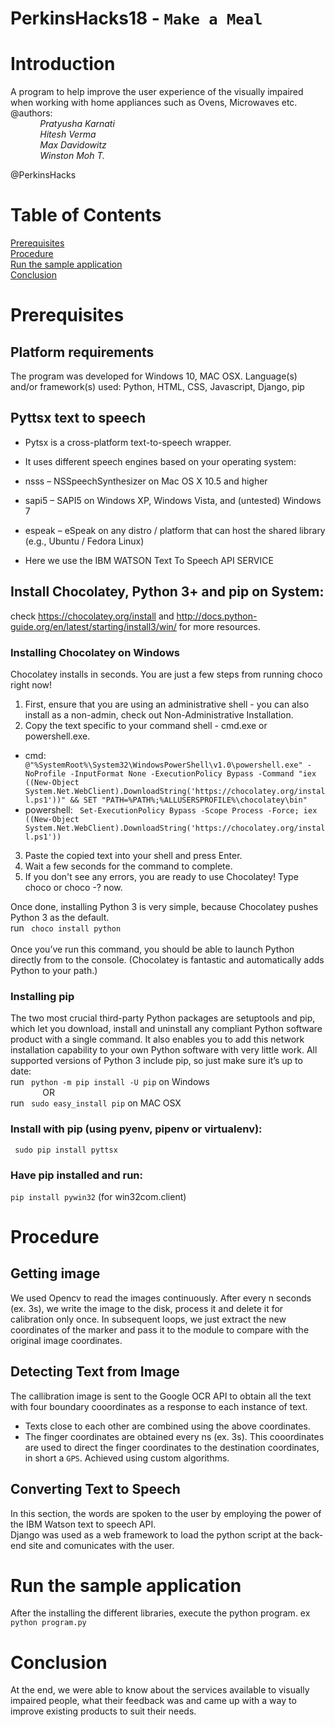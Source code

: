 
# PerkinsHacks18 - `Make a Meal`
 
# Introduction
A program to help improve the user experience of the visually impaired when working with home appliances such as Ovens, Microwaves etc. <br/>
@authors: <br/>
&nbsp;&nbsp;&nbsp;&nbsp;&nbsp;&nbsp;&nbsp;&nbsp;&nbsp;&nbsp;&nbsp;&nbsp;<i>Pratyusha Karnati<br/>
&nbsp;&nbsp;&nbsp;&nbsp;&nbsp;&nbsp;&nbsp;&nbsp;&nbsp;&nbsp;&nbsp;&nbsp;Hitesh Verma<br/>
&nbsp;&nbsp;&nbsp;&nbsp;&nbsp;&nbsp;&nbsp;&nbsp;&nbsp;&nbsp;&nbsp;&nbsp;Max Davidowitz<br/>
&nbsp;&nbsp;&nbsp;&nbsp;&nbsp;&nbsp;&nbsp;&nbsp;&nbsp;&nbsp;&nbsp;&nbsp;Winston Moh T.<br/> </i>
         
@PerkinsHacks

# Table of Contents
[Prerequisites](#prerequisites)<br/>
[Procedure](#procedure)<br/>
[Run the sample application](#run_the_sample_application)<br/>
[Conclusion](#conclusion)<br/>

# <a name="prerequisites"></a>Prerequisites
## Platform requirements
The program was developed for Windows 10, MAC OSX.
Language(s) and/or framework(s) used: Python, HTML, CSS, Javascript, Django, pip

## Pyttsx text to speech
 * Pytsx is a cross-platform text-to-speech wrapper. <br/>

 * It uses different speech engines based on your operating system: <br/>
 * nsss – NSSpeechSynthesizer on Mac OS X 10.5 and higher <br/>
 * sapi5 – SAPI5 on Windows XP, Windows Vista, and (untested) Windows 7 <br/>
 * espeak – eSpeak on any distro / platform that can host the shared library (e.g., Ubuntu / Fedora Linux) <br/>
 * Here we use the IBM WATSON Text To Speech API SERVICE 

## Install Chocolatey, Python 3+ and pip on System:
check https://chocolatey.org/install and http://docs.python-guide.org/en/latest/starting/install3/win/ for more resources.
### Installing Chocolatey on Windows
Chocolatey installs in seconds. You are just a few steps from running choco right now!
1. First, ensure that you are using an administrative shell - you can also install as a non-admin, check out Non-Administrative Installation. <br/>
2. Copy the text specific to your command shell - cmd.exe or powershell.exe. <br/>
 * cmd:
` @"%SystemRoot%\System32\WindowsPowerShell\v1.0\powershell.exe" -NoProfile -InputFormat None -ExecutionPolicy Bypass -Command "iex ((New-Object System.Net.WebClient).DownloadString('https://chocolatey.org/install.ps1'))" && SET "PATH=%PATH%;%ALLUSERSPROFILE%\chocolatey\bin"` <br/>
 * powershell:
` Set-ExecutionPolicy Bypass -Scope Process -Force; iex ((New-Object System.Net.WebClient).DownloadString('https://chocolatey.org/install.ps1'))` <br/>
3. Paste the copied text into your shell and press Enter. <br/>
4. Wait a few seconds for the command to complete. <br/>
5. If you don't see any errors, you are ready to use Chocolatey! Type choco or choco -? now. <br/>

Once done, installing Python 3 is very simple, because Chocolatey pushes Python 3 as the default. <br/>
run ` choco install python` <br/>
<br/>
Once you’ve run this command, you should be able to launch Python directly from to the console. (Chocolatey is fantastic and automatically adds Python to your path.)

### Installing pip
The two most crucial third-party Python packages are setuptools and pip, which let you download, install and uninstall any compliant Python software product with a single command. It also enables you to add this network installation capability to your own Python software with very little work.
All supported versions of Python 3 include pip, so just make sure it’s up to date: <br/>
run ` python -m pip install -U pip` on Windows <br/>
&nbsp;&nbsp;&nbsp;&nbsp;&nbsp;&nbsp;&nbsp;&nbsp;&nbsp;&nbsp;&nbsp;&nbsp; OR <br/>
run ` sudo easy_install pip` on MAC OSX

### Install with pip (using pyenv, pipenv or virtualenv):
` sudo pip install pyttsx`
### Have pip installed and run:
` pip install pywin32 `  (for win32com.client)

# <a name="procedure"></a>Procedure
## Getting image 
We used Opencv to read the images continuously. After every n seconds (ex. 3s), we write the image to the disk, process it and delete it for calibration only once. In subsequent loops, we just extract the new coordinates of the marker and pass it to the module to compare with the original image coordinates.

## Detecting Text from Image
The callibration image is sent to the Google OCR API to obtain all the text with four boundary cooordinates as a response to each instance of text.  
 * Texts close to each other are combined using the above coordinates.
 * The finger coordinates are obtained every ns (ex. 3s). This cooordinates are used to direct the finger coordinates to the destination    coordinates, in short a `GPS`. Achieved using custom algorithms.

## Converting Text to Speech
In this section, the words are spoken to the user by employing the power of the IBM Watson text to speech API. </br>
Django was used as a web framework to load the python script at the back-end site and comunicates with the user.

# <a name="run_the_sample_application"></a>Run the sample application
After the installing the different libraries, execute the python program.
ex ` python program.py`

# <a name="conclusion"></a>Conclusion
At the end, we were able to know about the services available to visually impaired people, what their feedback was and came up with a way to improve existing products to suit their needs.

